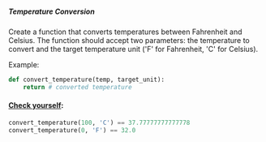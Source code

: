 ##### Temperature Conversion

Create a function that converts temperatures between Fahrenheit and Celsius. The function should accept two parameters: the temperature to convert and the target temperature unit ('F' for Fahrenheit, 'C' for Celsius).

Example:

```python
def convert_temperature(temp, target_unit):
    return # converted temperature
```

#### <u>Check yourself</u>:
```python
convert_temperature(100, 'C') == 37.77777777777778
convert_temperature(0, 'F') == 32.0
```